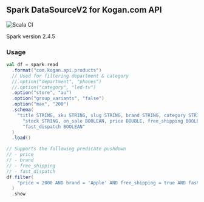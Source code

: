 ## Spark DataSourceV2 for Kogan.com API

![Scala CI](https://github.com/geeknam/spark-kogan/workflows/Scala%20CI/badge.svg)

Spark version 2.4.5

### Usage

```scala
val df = spark.read
  .format("com.kogan.api.products")
  // Used for filtering department & category
  //.option("department", "phones")
  //.option("category", "led-tv")
  .option("store", "au")
  .option("group_variants", "false")
  .option("max", "200")
  .schema(
    "title STRING, sku STRING, slug STRING, brand STRING, category STRING, " +
      "stock STRING, on_sale BOOLEAN, price DOUBLE, free_shipping BOOLEAN," +
      "fast_dispatch BOOLEAN"
  )
  .load()

// Supports the following predicate pushdown
// - price
// - brand
// - free_shipping
// - fast_dispatch
df.filter(
    "price < 2000 AND brand = 'Apple' AND free_shipping = true AND fast_dispatch = true"
  )
  .show


```
